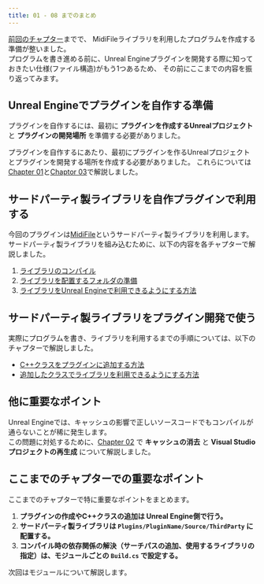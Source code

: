 ```yaml
---
title: 01 - 08 までのまとめ
---
```


[前回のチャプター](/books/ue_midi_file_plugin/08.md)までで、
MidiFileライブラリを利用したプログラムを作成する準備が整いました。  
プログラムを書き進める前に、Unreal Engineプラグインを開発する際に知っておきたい仕様(ファイル構造)がもう1つあるため、
その前にここまでの内容を振り返ってみます。

## Unreal Engineでプラグインを自作する準備

プラグインを自作するには、最初に **プラグインを作成するUnrealプロジェクト** と **プラグインの開発場所** を準備する必要がありました。  


プラグインを自作するにあたり、最初にプラグインを作るUnrealプロジェクトとプラグインを開発する場所を作成する必要がありました。
これらについては[Chapter 01](/books/ue_midi_file_plugin/01.md)と[Chaptor 03](/books/ue_midi_file_plugin/03.md)で解説しました。

## サードパーティ製ライブラリを自作プラグインで利用する

今回のプラグインは[MidiFile](https://midifile.sapp.org/)というサードパーティ製ライブラリを利用します。
サードパーティ製ライブラリを組み込むために、以下の内容を各チャプターで解説しました。

1. [ライブラリのコンパイル](/books/ue_midi_file_plugin/05.md)
2. [ライブラリを配置するフォルダの準備](/books/ue_midi_file_plugin/04.md)
3. [ライブラリをUnreal Engineで利用できるようにする方法](/books/ue_midi_file_plugin/06.md)

## サードパーティ製ライブラリをプラグイン開発で使う

実際にプログラムを書き、ライブラリを利用するまでの手順については、以下のチャプターで解説しました。

- [C++クラスをプラグインに追加する方法](/books/ue_midi_file_plugin/07.md)
- [追加したクラスでライブラリを利用できるようにする方法](/books/ue_midi_file_plugin/08.md)

## 他に重要なポイント

Unreal Engineでは、キャッシュの影響で正しいソースコードでもコンパイルが通らないことが稀に発生します。  
この問題に対処するために、[Chapter 02](/books/ue_midi_file_plugin/02.md) で **キャッシュの消去** と **Visual Studioプロジェクトの再生成** について解説しました。

## ここまでのチャプターでの重要なポイント

ここまでのチャプターで特に重要なポイントをまとめます。

1. **プラグインの作成やC++クラスの追加は Unreal Engine側で行う。**  
2. **サードパーティ製ライブラリは `Plugins/PluginName/Source/ThirdParty` に配置する。**  
3. **コンパイル時の依存関係の解決（サーチパスの追加、使用するライブラリの指定）は、モジュールごとの `Build.cs` で設定する。**  

次回はモジュールについて解説します。